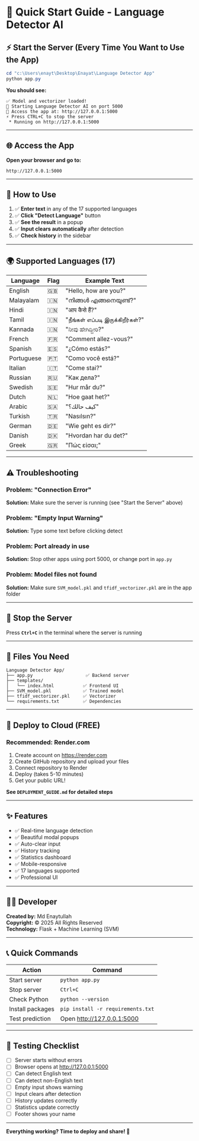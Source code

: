 # 🚀 Quick Start Guide - Language Detector AI

## ⚡ Start the Server (Every Time You Want to Use the App)

```powershell
cd "c:\Users\enayt\Desktop\Enayat\Language Detector App"
python app.py
```

**You should see:**
```
✅ Model and vectorizer loaded!
🚀 Starting Language Detector AI on port 5000
📍 Access the app at: http://127.0.0.1:5000
⚡ Press CTRL+C to stop the server
 * Running on http://127.0.0.1:5000
```

---

## 🌐 Access the App

**Open your browser and go to:**
```
http://127.0.0.1:5000
```

---

## 🎯 How to Use

1. ✅ **Enter text** in any of the 17 supported languages
2. ✅ **Click "Detect Language"** button
3. ✅ **See the result** in a popup
4. ✅ **Input clears automatically** after detection
5. ✅ **Check history** in the sidebar

---

## 🌍 Supported Languages (17)

| Language | Flag | Example Text |
|----------|------|--------------|
| English | 🇬🇧 | "Hello, how are you?" |
| Malayalam | 🇮🇳 | "നിങ്ങൾ എങ്ങനെയുണ്ട്?" |
| Hindi | 🇮🇳 | "आप कैसे हैं?" |
| Tamil | 🇮🇳 | "நீங்கள் எப்படி இருக்கிறீர்கள்?" |
| Kannada | 🇮🇳 | "ನೀವು ಹೇಗಿದ್ದೀರಿ?" |
| French | 🇫🇷 | "Comment allez-vous?" |
| Spanish | 🇪🇸 | "¿Cómo estás?" |
| Portuguese | 🇵🇹 | "Como você está?" |
| Italian | 🇮🇹 | "Come stai?" |
| Russian | 🇷🇺 | "Как дела?" |
| Swedish | 🇸🇪 | "Hur mår du?" |
| Dutch | 🇳🇱 | "Hoe gaat het?" |
| Arabic | 🇸🇦 | "كيف حالك؟" |
| Turkish | 🇹🇷 | "Nasılsın?" |
| German | 🇩🇪 | "Wie geht es dir?" |
| Danish | 🇩🇰 | "Hvordan har du det?" |
| Greek | 🇬🇷 | "Πώς είσαι;" |

---

## ⚠️ Troubleshooting

### Problem: "Connection Error"
**Solution:** Make sure the server is running (see "Start the Server" above)

### Problem: "Empty Input Warning"
**Solution:** Type some text before clicking detect

### Problem: Port already in use
**Solution:** Stop other apps using port 5000, or change port in `app.py`

### Problem: Model files not found
**Solution:** Make sure `SVM_model.pkl` and `tfidf_vectorizer.pkl` are in the app folder

---

## 🛑 Stop the Server

Press **`Ctrl+C`** in the terminal where the server is running

---

## 📁 Files You Need

```
Language Detector App/
├── app.py                    ✅ Backend server
├── templates/
│   └── index.html           ✅ Frontend UI
├── SVM_model.pkl            ✅ Trained model
├── tfidf_vectorizer.pkl     ✅ Vectorizer
└── requirements.txt         ✅ Dependencies
```

---

## 🚀 Deploy to Cloud (FREE)

### Recommended: Render.com
1. Create account on https://render.com
2. Create GitHub repository and upload your files
3. Connect repository to Render
4. Deploy (takes 5-10 minutes)
5. Get your public URL!

**See `DEPLOYMENT_GUIDE.md` for detailed steps**

---

## ✨ Features

- ✅ Real-time language detection
- ✅ Beautiful modal popups
- ✅ Auto-clear input
- ✅ History tracking
- ✅ Statistics dashboard
- ✅ Mobile-responsive
- ✅ 17 languages supported
- ✅ Professional UI

---

## 👨‍💻 Developer

**Created by:** Md Enaytullah  
**Copyright:** © 2025 All Rights Reserved  
**Technology:** Flask + Machine Learning (SVM)

---

## 📞 Quick Commands

| Action | Command |
|--------|---------|
| Start server | `python app.py` |
| Stop server | `Ctrl+C` |
| Check Python | `python --version` |
| Install packages | `pip install -r requirements.txt` |
| Test prediction | Open http://127.0.0.1:5000 |

---

## 🎯 Testing Checklist

- [ ] Server starts without errors
- [ ] Browser opens at http://127.0.0.1:5000
- [ ] Can detect English text
- [ ] Can detect non-English text
- [ ] Empty input shows warning
- [ ] Input clears after detection
- [ ] History updates correctly
- [ ] Statistics update correctly
- [ ] Footer shows your name

---

**Everything working? Time to deploy and share! 🎉**
